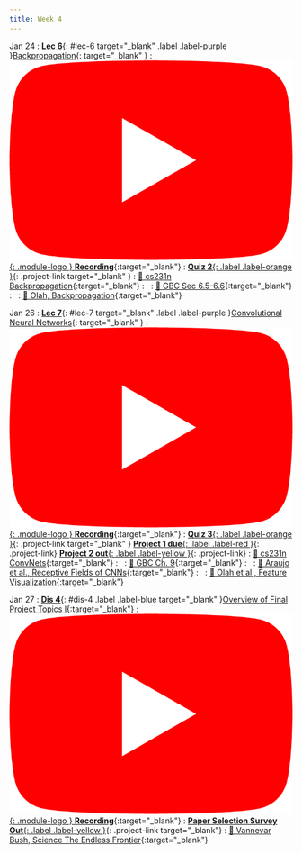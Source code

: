 ```yaml
---
title: Week 4
---
```


Jan 24
: [**Lec 6**](/assets/slides/deeprob_06_backpropagation.pdf){: #lec-6 target="_blank" .label .label-purple }[Backpropagation](/assets/slides/deeprob_06_backpropagation.pdf){: target="_blank" }
  : [![](/assets/logos/yt_icon_rgb.png){: .module-logo } **Recording**](https://youtu.be/H-gvK41qCJU){:target="_blank"}
: [**Quiz 2**{: .label .label-orange }](https://www.gradescope.com/courses/480760){: .project-link target="_blank" }
  : [📖 cs231n Backpropagation](https://cs231n.github.io/optimization-2/){:target="_blank"}
: &nbsp;
  : [📖 GBC Sec 6.5-6.6](https://www.deeplearningbook.org/contents/mlp.html#pf25){:target="_blank"}
: &nbsp;
  : [📖 Olah, Backpropagation](http://colah.github.io/posts/2015-08-Backprop/){:target="_blank"}



Jan 26
: [**Lec 7**](/assets/slides/deeprob_07_convolutional_neural_networks.pdf){: #lec-7 target="_blank" .label .label-purple }[Convolutional Neural Networks](/assets/slides/deeprob_07_convolutional_neural_networks.pdf){: target="_blank" }
  : [![](/assets/logos/yt_icon_rgb.png){: .module-logo } **Recording**](https://youtu.be/f6tcbJJyJdw){:target="_blank"}
: [**Quiz 3**{: .label .label-orange }](https://www.gradescope.com/courses/480760){: .project-link target="_blank" } [**Project 1 due**{: .label .label-red }](/projects/project1/){: .project-link} [**Project 2 out**{: .label .label-yellow }](/projects/project2/){: .project-link}
  : [📖 cs231n ConvNets](https://cs231n.github.io/convolutional-networks/){:target="_blank"}
: &nbsp;
  : [📖 GBC Ch. 9](https://www.deeplearningbook.org/contents/convnets.html){:target="_blank"}
: &nbsp;
  : [📖 Araujo et al., Receptive Fields of CNNs](https://distill.pub/2019/computing-receptive-fields/){:target="_blank"}
: &nbsp;
  : [📖 Olah et al., Feature Visualization](https://distill.pub/2017/feature-visualization/){:target="_blank"}





Jan 27
: [**Dis 4**](/assets/slides/deeprob_discussion_04.pdf){: #dis-4 .label .label-blue target="_blank" }[Overview of Final Project Topics I](/assets/slides/deeprob_discussion_04.pdf){:target="_blank"}
  : [![](/assets/logos/yt_icon_rgb.png){: .module-logo } **Recording**](https://youtu.be/xlydm11pIFg){:target="_blank"}
: [**Paper Selection Survey Out**{: .label .label-yellow }](https://www.gradescope.com/courses/480760){: .project-link target="_blank"}
  : [📖 Vannevar Bush, Science The Endless Frontier](https://www.nsf.gov/od/lpa/nsf50/vbush1945.htm){:target="_blank"}
